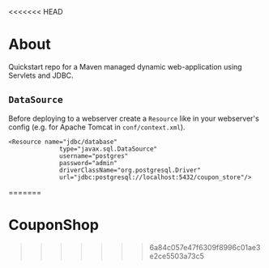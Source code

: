 <<<<<<< HEAD
# About

Quickstart repo for a Maven managed dynamic web-application using Servlets and
JDBC.

## `DataSource`

Before deploying to a webserver create a `Resource` like in your webserver's config (e.g. for Apache Tomcat in `conf/context.xml`).

```
<Resource name="jdbc/database"
              type="javax.sql.DataSource"
              username="postgres"
              password="admin"
              driverClassName="org.postgresql.Driver"
              url="jdbc:postgresql://localhost:5432/coupon_store"/>
```
=======
# CouponShop
>>>>>>> 6a84c057e47f6309f8996c01ae3e2ce5503a73c5
